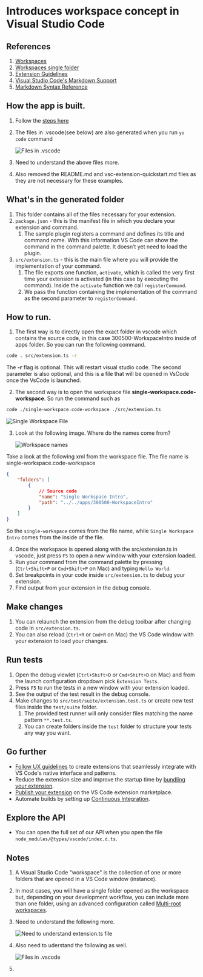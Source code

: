 # Introduces workspace concept in Visual Studio Code

## References
1. [Workspaces](https://code.visualstudio.com/docs/editor/workspaces)
2. [Workspaces single folder](https://code.visualstudio.com/docs/editor/workspaces#_singlefolder-workspaces)
3. [Extension Guidelines](https://code.visualstudio.com/api/references/extension-guidelines)
4. [Visual Studio Code's Markdown Support](http://code.visualstudio.com/docs/languages/markdown)
5. [Markdown Syntax Reference](https://help.github.com/articles/markdown-basics/)


## How the app is built.
1. Follow the [steps here](https://code.visualstudio.com/api/get-started/your-first-extension)

2. The files in .vscode(see below) are also generated when you run `yo code` command

    ![Files in .vscode](images/50_50_FileExplorer.jpg)

3. Need to understand the above files more.
4. Also removed the README.md and vsc-extension-quickstart.md files as they are not necessary for these examples.

## What's in the generated folder

1. This folder contains all of the files necessary for your extension.
2. `package.json` - this is the manifest file in which you declare your extension and command.
   1. The sample plugin registers a command and defines its title and command name. With this information VS Code can show the command in the command palette. It doesn’t yet need to load the plugin.
3. `src/extension.ts` - this is the main file where you will provide the implementation of your command.
   1.  The file exports one function, `activate`, which is called the very first time your extension is activated (in this case by executing the command). Inside the `activate` function we call `registerCommand`.
   2.  We pass the function containing the implementation of the command as the second parameter to `registerCommand`.



## How to run.
1. The first way is to directly open the exact folder in vscode which contains the source code, in this case 300500-WorkspaceIntro inside of apps folder. So you can run the following command.


```sh
code . src/extension.ts -r
```

The **-r** flag is optional. This will restart visual studio code. 
The second parameter is also optional, and this is a file that will be opened in VsCode once the VsCode is launched.

2. The second way is to open the workspace file **single-workspace.code-workspace**. So run the command such as 

```sh
code ./single-workspace.code-workspace ./src/extension.ts
```

   ![Single Workspace File](images/51_50_SingleWorkspaceFile.jpg)

3. Look at the following image. Where do the names come from?
 
   ![Workspace names](images/52_50_SingleWorkspaceNames.jpg)

Take a look at the following xml from the workspace file. The file name is single-workspace.code-workspace

```json
{
    "folders": [
        {
            // Source code
            "name": "Single Workspace Intro",
            "path": "../../apps/300500-WorkspaceIntro"
        }
    ]
}
```

So the `single-workspace` comes from the file name, while `Single Workspace Intro` comes from the inside of the file.
 

4. Once the workspace is opened along with the src/extension.ts in vscode, just press `F5` to open a new window with your extension loaded.
5. Run your command from the command palette by pressing (`Ctrl+Shift+P` or `Cmd+Shift+P` on Mac) and typing `Hello World`.
6. Set breakpoints in your code inside `src/extension.ts` to debug your extension.
7. Find output from your extension in the debug console.

## Make changes

1. You can relaunch the extension from the debug toolbar after changing code in `src/extension.ts`.
2. You can also reload (`Ctrl+R` or `Cmd+R` on Mac) the VS Code window with your extension to load your changes.

## Run tests

1. Open the debug viewlet (`Ctrl+Shift+D` or `Cmd+Shift+D` on Mac) and from the launch configuration dropdown pick `Extension Tests`.
2. Press `F5` to run the tests in a new window with your extension loaded.
3. See the output of the test result in the debug console.
4. Make changes to `src/test/suite/extension.test.ts` or create new test files inside the `test/suite` folder.
   1. The provided test runner will only consider files matching the name pattern `**.test.ts`.
   2. You can create folders inside the `test` folder to structure your tests any way you want.
  
## Go further

* [Follow UX guidelines](https://code.visualstudio.com/api/ux-guidelines/overview) to create extensions that seamlessly integrate with VS Code's native interface and patterns.
 * Reduce the extension size and improve the startup time by [bundling your extension](https://code.visualstudio.com/api/working-with-extensions/bundling-extension).
 * [Publish your extension](https://code.visualstudio.com/api/working-with-extensions/publishing-extension) on the VS Code extension marketplace.
 * Automate builds by setting up [Continuous Integration](https://code.visualstudio.com/api/working-with-extensions/continuous-integration).


## Explore the API
* You can open the full set of our API when you open the file `node_modules/@types/vscode/index.d.ts`.

## Notes
1. A Visual Studio Code "workspace" is the collection of one or more folders that are opened in a VS Code window (instance). 
2. In most cases, you will have a single folder opened as the workspace but, depending on your development workflow, you can include more than one folder, using an advanced configuration called [Multi-root workspaces](https://code.visualstudio.com/docs/editor/workspaces#_multiroot-workspaces).
3. Need to understand the following more.
   
   ![Need to understand extension.ts file](images/53_50_ToDoExtensionTsFile.jpg)

4. Also need to uderstand the following as well.

   ![Files in .vscode](images/50_50_FileExplorer.jpg)

5. 

